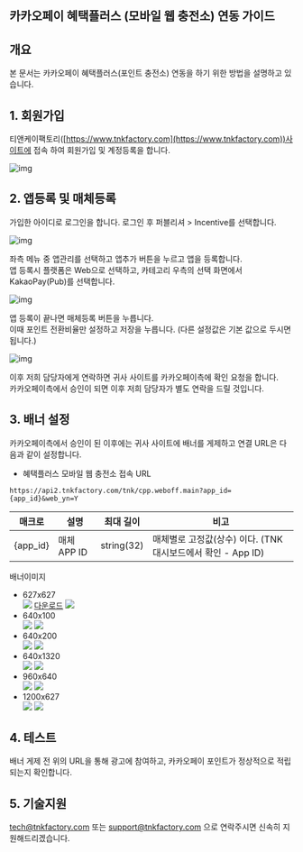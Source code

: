 ## 카카오페이 혜택플러스 (모바일 웹 충전소) 연동 가이드 

## 개요
본 문서는 카카오페이 혜택플러스(포인트 충전소) 연동을 하기 위한 방법을 설명하고 있습니다.  

## 1. 회원가입
티앤케이팩토리([https://www.tnkfactory.com](https://www.tnkfactory.com))사이트에 접속 하여 회원가입 및 계정등록을 합니다.

![img](https://cdn4.tnkfactory.com/tnk/shop/12341.jpg)

## 2. 앱등록 및 매체등록
가입한 아이디로 로그인을 합니다. 로그인 후 퍼블리셔 > Incentive를 선택합니다.  

![img](https://cdn4.tnkfactory.com/tnk/shop/12342.jpg)


좌측 메뉴 중 앱관리를 선택하고 앱추가 버튼을 누르고 앱을 등록합니다.  
앱 등록시 플랫폼은 Web으로 선택하고, 카테고리 우측의 선택 화면에서 KakaoPay(Pub)를 선택합니다.  

![img](https://cdn4.tnkfactory.com/tnk/shop/12340.jpg)

앱 등록이 끝나면 매체등록 버튼을 누릅니다.  
이때 포인트 전환비율만 설정하고 저장을 누릅니다. (다른 설정값은 기본 값으로 두시면 됩니다.)  

![img](https://cdn4.tnkfactory.com/tnk/shop/12344.jpg)

이후 저희 담당자에게 연락하면 귀사 사이트를 카카오페이측에 확인 요청을 합니다.   
카카오페이측에서 승인이 되면 이후 저희 담당자가 별도 연락을 드릴 것입니다.  

## 3. 배너 설정
카카오페이측에서 승인이 된 이후에는 귀사 사이트에 배너를 게제하고 연결 URL은 다음과 같이 설정합니다.  

- 혜택플러스 모바일 웹 충전소 접속 URL
```
https://api2.tnkfactory.com/tnk/cpp.weboff.main?app_id={app_id}&web_yn=Y
```

| **매크로** | **설명** | **최대 길이** | **비고** |
| --- | --- | --- | --- |
| {app_id} | 매체 APP ID | string(32) | 매체별로 고정값(상수) 이다. (TNK 대시보드에서 확인 - App ID) |

배너이미지
- 627x627  
  <img src="https://cdn4.tnkfactory.com/tnk/shop/12354.png" >
  <a href="https://cdn4.tnkfactory.com/tnk/shop/12354.png" target="_blank" download>다운로드</a>
  <img src="https://cdn4.tnkfactory.com/tnk/shop/12355.png" >
- 640x100  
  <img src="https://cdn4.tnkfactory.com/tnk/shop/12356.png" >
  <img src="https://cdn4.tnkfactory.com/tnk/shop/12357.png" >
- 640x200  
  <img src="https://cdn4.tnkfactory.com/tnk/shop/12358.png" >
  <img src="https://cdn4.tnkfactory.com/tnk/shop/12359.png" >
- 640x1320    
  <img src="https://cdn4.tnkfactory.com/tnk/shop/12360.png" >
  <img src="https://cdn4.tnkfactory.com/tnk/shop/12361.png" >
- 960x640  
  <img src="https://cdn4.tnkfactory.com/tnk/shop/12362.png" >
  <img src="https://cdn4.tnkfactory.com/tnk/shop/12363.png" >
- 1200x627   
  <img src="https://cdn4.tnkfactory.com/tnk/shop/12364.png" >
  <img src="https://cdn4.tnkfactory.com/tnk/shop/12365.png" >
    
## 4. 테스트
배너 게제 전 위의 URL을 통해 광고에 참여하고, 카카오페이 포인트가 정상적으로 적립되는지 확인합니다.  


## 5. 기술지원
[tech@tnkfactory.com](mailto:tech@tnkfactory.com) 또는 [support@tnkfactory.com](mailto:support@tnkfactory.com) 으로 연락주시면 신속히 지원해드리겠습니다. 


